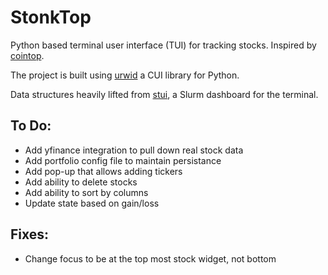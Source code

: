 # StonkTop
Python based terminal user interface (TUI) for tracking stocks. Inspired by [cointop](https://github.com/miguelmota/cointop).

The project is built using [urwid](https://github.com/urwid/urwid) a CUI library for Python. 

Data structures heavily lifted from [stui](https://github.com/mil-ad/stui), a Slurm dashboard for the terminal.

## To Do:
- Add yfinance integration to pull down real stock data
- Add portfolio config file to maintain persistance
- Add pop-up that allows adding tickers
- Add ability to delete stocks
- Add ability to sort by columns
- Update state based on gain/loss

## Fixes:
- Change focus to be at the top most stock widget, not bottom